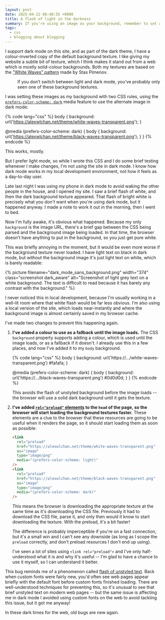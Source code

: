 ```yaml
---
layout: post
date: 2025-04-22 06:40:55 +0000
title: A flash of light in the darkness
summary: If you're using an image as your background, remember to set a fallback colour as well, especially if you're in dark mode.
tags:
  - css
  - blogging about blogging
---
```

I support dark mode on this site, and as part of the dark theme, I have a colour-inverted copy of the default background texture.
I like giving my website a subtle bit of texture, which I think makes it stand out from a web which is mostly solid-colour backgrounds.
Both my textures are based on the ["White Waves" pattern][white_waves] made by Stas Pimenov.

<style type="text/css">
  #comparison {
    display: grid;
    grid-template-columns: 1fr 1fr;
    grid-gap: var(--border-width);
  }

  #comparison img {
    border: var(--border-width) var(--border-style) var(--block-border-color);
    object-fit: none;
  }

  #comparison img:nth-child(1) {
    border-top-left-radius:    var(--border-radius);
    border-bottom-left-radius: var(--border-radius);
  }

  #comparison img:nth-child(2) {
    border-top-right-radius:    var(--border-radius);
    border-bottom-right-radius: var(--border-radius);
  }
</style>

<figure style="width: 500px;">
  <div id="comparison">
    <img src="/static/white-waves.png" alt="" class="dark_aware">
    <img src="/static/black-waves.png" alt="" class="dark_aware">
  </div>
  <figcaption>
    If you don’t switch between light and dark mode, you’ve probably only seen one of these background textures.
  </figcaption>
</figure>

I was setting these images as my background with two CSS rules, using the [`prefers-color-scheme: dark`][prefers_dark] media feature to use the alternate image in dark mode:

{% code lang="css" %}
body {
  background: url('https://alexwlchan.net/theme/white-waves-transparent.png');
}

@media (prefers-color-scheme: dark) {
  body {
    background: url('https://alexwlchan.net/theme/black-waves-transparent.png');
  }
}
{% endcode %}

This works, mostly.

But I prefer light mode, so while I wrote this CSS and I do some brief testing whenever I make changes, I'm not *using* the site in dark mode.
I know how dark mode works in my local development environment, not how it feels as a day-to-day user.

Late last night I was using my phone in dark mode to avoid waking the other people in the house, and I opened my site.
I saw a brief flash of white, and then the dark background texture appeared.
That flash of bright white is precisely what you *don't* want when you're using dark mode, but it happened anyway.
I made a note to work it out in the morning, then I went to bed.

Now I'm fully awake, it's obvious what happened.
Because my only `background` is the image URL, there's a brief gap between the CSS being parsed and the background image being loaded.
In that time, the browser doesn't have anything to put in the background, so you just get pure white.

This was briefly annoying in the moment, but it would be even more worse if the background texture never loaded.
I have light text on black in dark mode, but without the background image it's just light text on white, which is barely readable:

{%
  picture
  filename="dark_mode_sans_background.png"
  width="374"
  class="screenshot dark_aware"
  alt="Screenshot of light grey text on a white background. The text is difficult to read because it has barely any contrast with the background."
%}

I never noticed this in local development, because I'm usually working in a well-lit room where that white flash would be far less obvious.
I'm also using a local version of the site, which loads near-instantly and where the background image is almost certainly saved in my browser cache.

I've made two changes to prevent this happening again.

1.  **I've added a colour to use as a fallback until the image loads.**
    The CSS `background` property supports adding a colour, which is used until the image loads, or as a fallback if it doesn't.
    I already use this in a few places, and now I've added it to my `body` background.
    
    {% code lang="css" %}
    body {
      background: url('https://…/white-waves-transparent.png') #fafafa;
    }

    @media (prefers-color-scheme: dark) {
      body {
        background: url('https://…/black-waves-transparent.png') #0d0d0d;
      }
    }
    {% endcode %}

    This avoids the flash of unstyled background before the image loads -- the browser will use a solid dark background until it gets the texture.

2.  **I've added [`rel="preload"` elements][preload] to the `head` of the page, so the browser will start loading the background textures faster.**
    These elements are a clue to the browser that these resources are going to be useful when it renders the page, so it should start loading them as soon as possible:

    ```html
    <link
      rel="preload"
      href="https://alexwlchan.net/theme/white-waves-transparent.png"
      as="image"
      type="image/png"
      media="(prefers-color-scheme: light)"
    />
    <link
      rel="preload"
      href="https://alexwlchan.net/theme/black-waves-transparent.png"
      as="image"
      type="image/png"
      media="(prefers-color-scheme: dark)"
    />
    ```

    This means the browser is downloading the appropriate texture at the same time as it's downloading the CSS file.
    Previously it had to download the CSS file, parse it, and only then would it know to start downloading the texture.
    With the preload, it's a bit faster!

    The difference is probably imperceptible if you're on a fast connection, but it's a small win and I can't see any downside (as long as I scope the `preload` correctly, and don't preload resources I don't end up using).

    I've seen a lot of sites using `<link rel="preload">` and I've only half-understood what it is and why it's useful -- I'm glad to have a chance to use it myself, so I can understand it better.

This bug reminds me of a phenomenon called [flash of unstyled text][fout].
Back when custom fonts were fairly new, you'd often see web pages appear briefly with the default font before custom fonts finished loading.
There are well-understood techniques for preventing this, so it's unusual to see that brief unstyled text on modern web pages -- but the same issue is affecting me in dark mode
I avoided using custom fonts on the web to avoid tackling this issue, but it got me anyway!

In these dark times for the web, old bugs are new again.

[white_waves]: https://www.toptal.com/designers/subtlepatterns/white-waves-pattern/
[prefers_dark]: https://developer.mozilla.org/en-US/docs/Web/CSS/@media/prefers-color-scheme
[fout]: https://en.wikipedia.org/wiki/Flash_of_unstyled_content
[preload]: https://developer.mozilla.org/en-US/docs/Web/HTML/Reference/Attributes/rel/preload
